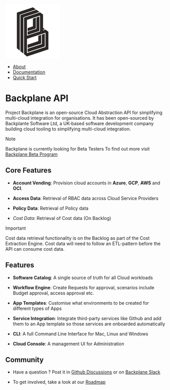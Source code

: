 
![](newlogo.png)
- [About](https://backplane.dev/about/)
- [Documentation](https://backplane.dev/docs/)
- [Quick Start](https://backplane.dev/docs/quick-start/)

#  Backplane API

Project Backplane is an open-source Cloud Abstraction API for simplifying multi-cloud integration for organisations. It has been open-sourced by Backplante Software Ltd, a UK-based software development company building cloud tooling to simplifying multi-cloud integration. 

> [!NOTE]
> Backplane is currently looking for Beta Testers To find out more visit [Backplane Beta Program](https://backplane.dev/docs/beta/)



## Core Features

- **Account Vending**: Provision cloud accounts in **Azure**, **GCP**, **AWS** and **OCI**.

- **Access Data**: Retrieval of RBAC data across Cloud Service Providers
  
- **Policy Data**: Retrieval of Policy data
  
- *Cost Data*: Retrieval of Cost data (On Backlog)

> [!IMPORTANT]
> Cost data retrieval functionality is on the Backlog as part of the Cost Extraction Engine. Cost data will need to follow an ETL-pattern before the API can consume cost data. 


## Features

- **Software Catalog**: A single source of truth for all Cloud workloads

- **Workflow Engine**: Create Requests for approval, scenarios include Budget approval, access approval etc.

- **App Templates**: Customise what environments to be created for different types of Apps

- **Service Integration**: Integrate third-party services like Github and add them to an App template so those services are onboarded automatically

- **CLI**: A full Command Line Interface for Mac, Linux and Windows

- **Cloud Console**: A management UI for Administration





## Community

- Have a question ? Post it in [Github Discussions](https://github.com/orgs/backplane-cloud/discussions) or on [Backplane Slack](https://backplane-dev.slack.com/)
  
- To get involved, take a look at our [Roadmap](https://backplane.dev/roadmap/)


<!--

**Here are some ideas to get you started:**

🙋‍♀️ A short introduction - what is your organization all about?
🌈 Contribution guidelines - how can the community get involved?
👩‍💻 Useful resources - where can the community find your docs? Is there anything else the community should know?
🍿 Fun facts - what does your team eat for breakfast?
🧙 Remember, you can do mighty things with the power of [Markdown](https://docs.github.com/github/writing-on-github/getting-started-with-writing-and-formatting-on-github/basic-writing-and-formatting-syntax)
-->
